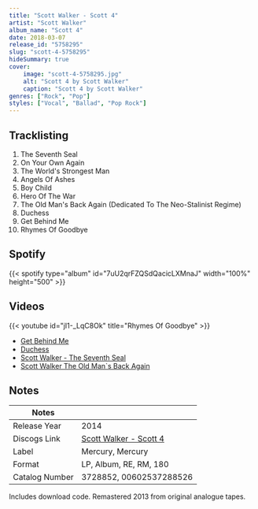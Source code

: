 ```yaml
---
title: "Scott Walker - Scott 4"
artist: "Scott Walker"
album_name: "Scott 4"
date: 2018-03-07
release_id: "5758295"
slug: "scott-4-5758295"
hideSummary: true
cover:
    image: "scott-4-5758295.jpg"
    alt: "Scott 4 by Scott Walker"
    caption: "Scott 4 by Scott Walker"
genres: ["Rock", "Pop"]
styles: ["Vocal", "Ballad", "Pop Rock"]
---
```

## Tracklisting
1. The Seventh Seal
2. On Your Own Again
3. The World's Strongest Man
4. Angels Of Ashes
5. Boy Child
6. Hero Of The War
7. The Old Man's Back Again (Dedicated To The Neo-Stalinist Regime)
8. Duchess
9. Get Behind Me
10. Rhymes Of Goodbye
## Spotify
{{< spotify type="album" id="7uU2qrFZQSdQacicLXMnaJ" width="100%" height="500" >}}

## Videos
{{< youtube id="jI1-_LqC8Ok" title="Rhymes Of Goodbye" >}}
- [Get Behind Me](https://www.youtube.com/watch?v=2Vr22rvFB-g)
- [Duchess](https://www.youtube.com/watch?v=M7gMlpABItE)
- [Scott Walker - The Seventh Seal](https://www.youtube.com/watch?v=jMUk1R_fKEA)
- [Scott Walker The Old Man`s Back Again](https://www.youtube.com/watch?v=N-zgdGQB4S4)

## Notes
| Notes          |             |
| ---------------| ----------- |
| Release Year   | 2014 |
| Discogs Link   | [Scott Walker - Scott 4](https://www.discogs.com/release/5758295-Scott-Walker-Scott-4) |
| Label          | Mercury, Mercury |
| Format         | LP, Album, RE, RM, 180 |
| Catalog Number | 3728852, 00602537288526 |

Includes download code. Remastered 2013 from original analogue tapes.
